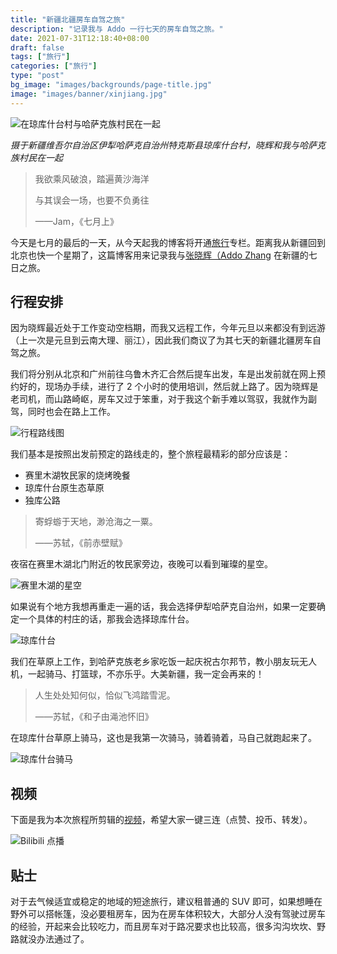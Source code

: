 ```yaml
---
title: "新疆北疆房车自驾之旅"
description: "记录我与 Addo 一行七天的房车自驾之旅。"
date: 2021-07-31T12:18:40+08:00
draft: false
tags: ["旅行"]
categories: ["旅行"]
type: "post"
bg_image: "images/backgrounds/page-title.jpg"
image: "images/banner/xinjiang.jpg"
---
```


![在琼库什台村与哈萨克族村民在一起](xinjiang-hasake.jpg)

*摄于新疆维吾尔自治区伊犁哈萨克自治州特克斯县琼库什台村，晓辉和我与哈萨克族村民在一起*

> 我欲乘风破浪，踏遍黄沙海洋
>
> 与其误会一场，也要不负勇往
>
> ——Jam，《七月上》

今天是七月的最后的一天，从今天起我的博客将开通[旅行](/categories/旅行)专栏。距离我从新疆回到北京也快一个星期了，这篇博客用来记录我与[张晓辉（Addo Zhang](https://atbug.com/) 在新疆的七日之旅。

## 行程安排

因为晓辉最近处于工作变动空档期，而我又远程工作，今年元旦以来都没有到远游（上一次是元旦到云南大理、丽江），因此我们商议了为其七天的新疆北疆房车自驾之旅。	

我们将分别从北京和广州前往乌鲁木齐汇合然后提车出发，车是出发前就在网上预约好的，现场办手续，进行了 2 个小时的使用培训，然后就上路了。因为晓辉是老司机，而山路崎岖，房车又过于笨重，对于我这个新手难以驾驭，我就作为副驾，同时也会在路上工作。

![行程路线图](path.gif)

我们基本是按照出发前预定的路线走的，整个旅程最精彩的部分应该是：

- 赛里木湖牧民家的烧烤晚餐
- 琼库什台原生态草原
- 独库公路

> 寄蜉蝣于天地，渺沧海之一粟。
>
> ——苏轼，《前赤壁赋》

夜宿在赛里木湖北门附近的牧民家旁边，夜晚可以看到璀璨的星空。

![赛里木湖的星空](stars.jpg)

如果说有个地方我想再重走一遍的话，我会选择伊犁哈萨克自治州，如果一定要确定一个具体的村庄的话，那我会选择琼库什台。

![琼库什台](qiongkushitai.jpg)

我们在草原上工作，到哈萨克族老乡家吃饭一起庆祝古尔邦节，教小朋友玩无人机，一起骑马、打篮球，不亦乐乎。大美新疆，我一定会再来的！

> 人生处处知何似，恰似飞鸿踏雪泥。
>
> ——苏轼，《和子由渑池怀旧》

在琼库什台草原上骑马，这也是我第一次骑马，骑着骑着，马自己就跑起来了。

![琼库什台骑马](horse.jpg)

## 视频

下面是我为本次旅程所剪辑的[视频](https://www.bilibili.com/video/BV1Ab4y1z7TW/)，希望大家一键三连（点赞、投币、转发）。

![Bilibili 点播](bilibili.jpg)

## 贴士

对于去气候适宜或稳定的地域的短途旅行，建议租普通的 SUV 即可，如果想睡在野外可以搭帐篷，没必要租房车，因为在房车体积较大，大部分人没有驾驶过房车的经验，开起来会比较吃力，而且房车对于路况要求也比较高，很多沟沟坎坎、野路就没办法通过了。
